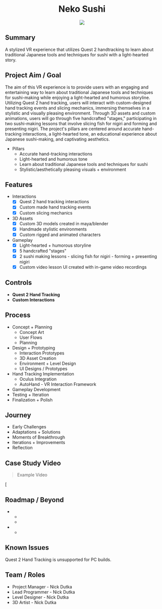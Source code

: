 <h1 align="center">Neko Sushi</h1>

<p align="center">
  <img src="https://github.com/NickDutka/NekoSushi_URP/assets/104876986/2e02486b-8733-45a8-aff2-d225d003c7ed">
<p align="center">

## Summary
A stylized VR experience that utilizes Quest 2 handtracking to learn about traditional Japanese tools and techniques for sushi with a light-hearted story.

## Project Aim / Goal
The aim of this VR experience is to provide users with an engaging and entertaining way to learn about traditional Japanese tools and techniques for sushi-making while enjoying a light-hearted and humorous storyline. Utilizing Quest 2 hand tracking, users will interact with custom-designed hand tracking events and slicing mechanics, immersing themselves in a stylistic and visually pleasing environment. Through 3D assets and custom animations, users will go through five handcrafted "stages," participating in two sushi-making lessons that involve slicing fish for nigiri and forming and presenting nigiri. The project's pillars are centered around accurate hand-tracking interactions, a light-hearted tone, an educational experience about Japanese sushi-making, and captivating aesthetics.

* Pillars
  - Accurate hand-tracking interactions
  - Light-hearted and humorous tone
  - Learn about traditional Japanese tools and techniques for sushi 
  - Stylistic/aesthetically pleasing visuals + environment
    
## Features
* Interactions
    - [x] Quest 2 hand tracking interactions
    - [x] Custom made hand tracking events 
    - [x] Custom slicing mechanics   
* 3D Assets
    - [x] Custom 3D models created in maya/blender         
    - [x] Handmade stylistic environments     
    - [x] Custom rigged and animated characters  
* Gameplay 
    - [x] Light-hearted + humorous storyline
    - [x] 5 handcrafted "stages"               
    - [x] 2 sushi making lessons - slicing fish for nigiri - forming + presenting nigiri
    - [x] Custom video lesson UI created with in-game video recordings
    
## Controls
* **Quest 2 Hand Tracking**
* **Custom Interactions**

## Process 

* Concept + Planning
  - Concept Art
  - User Flows
  - Planning
* Design + Prototyping
  - Interaction Prototypes
  - 3D Asset Creation
  - Environment + Level Design
  - UI Designs / Prototypes
* Hand Tracking Implementation
  - Oculus Integration
  - AutoHand - VR Interaction Framework
* Gameplay Development
* Testing + Iteration
* Finalization + Polish

## Journey

* Early Challenges
* Adaptations + Solutions
* Moments of Breakthrough
* Iterations + Improvements
* Reflection

## Case Study Video 
> Example Video

[![]()
## Roadmap / Beyond

* 
    - 
    - 
          
* 
    - 
    
## Known Issues
Quest 2 Hand Tracking is unsupported for PC builds.

## Team / Roles
  - Project Manager - Nick Dutka
  - Lead Programmer - Nick Dutka
  - Level Designer - Nick Dutka
  - 3D Artist - Nick Dutka
